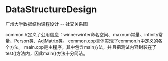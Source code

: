 # DataStructureDesign
广州大学数据结构课程设计 -- 社交关系图

common.h定义了公用信息：winnerwinter命名空间、maxnum常量、infinity常量、Person类、AdjMatrix类。
common.cpp具体实现了common.h中定义的各个方法。
main.cpp是主程序，其中包含main方法，并且把测试内容封装在了test()方法内，因此main()方法十分简洁。
